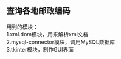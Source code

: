 查询各地邮政编码
----

用到的模块：  
1.xml.dom模块，用来解析xml文档  
2.mysql-connector模块，调用MySQL数据库  
3.tkinter模块，制作GUI界面  

